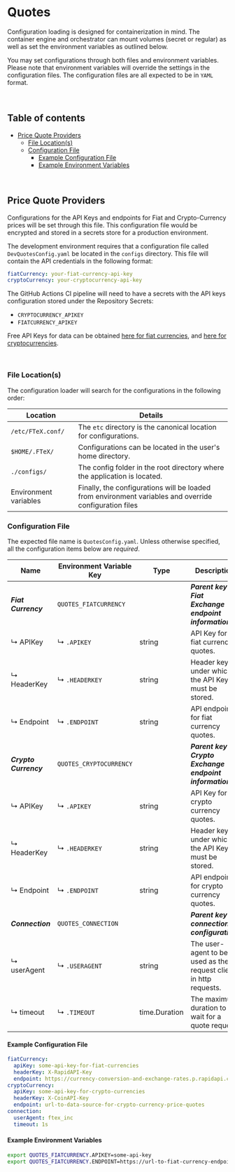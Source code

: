 # Quotes

Configuration loading is designed for containerization in mind. The container engine and orchestrator can mount volumes
(secret or regular) as well as set the environment variables as outlined below.

You may set configurations through both files and environment variables. Please note that environment variables will
override the settings in the configuration files. The configuration files are all expected to be in `YAML` format.

<br/>

## Table of contents

- [Price Quote Providers](#price-quote-providers)
    - [File Location(s)](#file-locations)
    - [Configuration File](#configuration-file)
        - [Example Configuration File](#example-configuration-file)
        - [Example Environment Variables](#example-environment-variables)

<br/>

## Price Quote Providers

Configurations for the API Keys and endpoints for Fiat and Crypto-Currency prices will be set through this file. This
configuration file would be encrypted and stored in a secrets store for a production environment.

The development environment requires that a configuration file called `DevQuotesConfig.yaml` be located in the `configs` directory.
This file will contain the API credentials in the following format:

```yaml
fiatCurrency: your-fiat-currency-api-key
cryptoCurrency: your-cryptocurrency-api-key
```

The GitHub Actions CI pipeline will need to have a secrets with the API keys configuration stored under the Repository Secrets:
- `CRYPTOCURRENCY_APIKEY`
- `FIATCURRENCY_APIKEY`

Free API Keys for data can be obtained [here for fiat currencies](https://rapidapi.com/principalapis/api/currency-conversion-and-exchange-rates), and
[here for cryptocurrencies](https://www.coinapi.io/pricing?apikey).

<br/>

### File Location(s)

The configuration loader will search for the configurations in the following order:

| Location              | Details                                                                                                |
|-----------------------|--------------------------------------------------------------------------------------------------------|
| `/etc/FTeX.conf/`     | The `etc` directory is the canonical location for configurations.                                      |
| `$HOME/.FTeX/`        | Configurations can be located in the user's home directory.                                            |
| `./configs/`          | The config folder in the root directory where the application is located.                              |
| Environment variables | Finally, the configurations will be loaded from environment variables and override configuration files |

### Configuration File

The expected file name is `QuotesConfig.yaml`. Unless otherwise specified, all the configuration items below are _required_.

| Name                  | Environment Variable Key | Type          | Description                                                       |
|-----------------------|--------------------------|---------------|-------------------------------------------------------------------|
| **_Fiat Currency_**   | `QUOTES_FIATCURRENCY`    |               | **_Parent key for Fiat Exchange endpoint information._**          |
| ↳ APIKey              | ↳ `.APIKEY`              | string        | API Key for fiat currency quotes.                                 |
| ↳ HeaderKey           | ↳ `.HEADERKEY`           | string        | Header key under which the API Key must be stored.                |
| ↳ Endpoint            | ↳ `.ENDPOINT`            | string        | API endpoint for fiat currency quotes.                            |
| **_Crypto Currency_** | `QUOTES_CRYPTOCURRENCY`  |               | **_Parent key for Crypto Exchange endpoint information._**        |
| ↳ APIKey              | ↳ `.APIKEY`              | string        | API Key for crypto currency quotes.                               |
| ↳ HeaderKey           | ↳ `.HEADERKEY`           | string        | Header key under which the API Key must be stored.                |
| ↳ Endpoint            | ↳ `.ENDPOINT`            | string        | API endpoint for crypto currency quotes.                          |
| **_Connection_**      | `QUOTES_CONNECTION`      |               | **_Parent key for connection configuration._**                    |
| ↳ userAgent           | ↳ `.USERAGENT`           | string        | The user-agent to be used as the request client in http requests. |
| ↳ timeout             | ↳ `.TIMEOUT`             | time.Duration | The maximum duration to wait for a quote request.                 |

#### Example Configuration File

```yaml
fiatCurrency:
  apiKey: some-api-key-for-fiat-currencies
  headerKey: X-RapidAPI-Key
  endpoint: https://currency-conversion-and-exchange-rates.p.rapidapi.com/convert?
cryptoCurrency:
  apiKey: some-api-key-for-crypto-currencies
  headerKey: X-CoinAPI-Key
  endpoint: url-to-data-source-for-crypto-currency-price-quotes
connection:
  userAgent: ftex_inc
  timeout: 1s

```

#### Example Environment Variables

```bash
export QUOTES_FIATCURRENCY.APIKEY=some-api-key
export QUOTES_FIATCURRENCY.ENDPOINT=https://url-to-fiat-currency-endpoint
```
